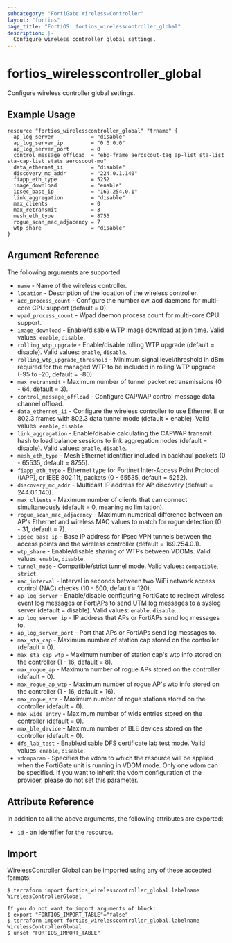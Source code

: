 ```yaml
---
subcategory: "FortiGate Wireless-Controller"
layout: "fortios"
page_title: "FortiOS: fortios_wirelesscontroller_global"
description: |-
  Configure wireless controller global settings.
---
```


# fortios_wirelesscontroller_global
Configure wireless controller global settings.

## Example Usage

```hcl
resource "fortios_wirelesscontroller_global" "trname" {
  ap_log_server            = "disable"
  ap_log_server_ip         = "0.0.0.0"
  ap_log_server_port       = 0
  control_message_offload  = "ebp-frame aeroscout-tag ap-list sta-list sta-cap-list stats aeroscout-mu"
  data_ethernet_ii         = "disable"
  discovery_mc_addr        = "224.0.1.140"
  fiapp_eth_type           = 5252
  image_download           = "enable"
  ipsec_base_ip            = "169.254.0.1"
  link_aggregation         = "disable"
  max_clients              = 0
  max_retransmit           = 3
  mesh_eth_type            = 8755
  rogue_scan_mac_adjacency = 7
  wtp_share                = "disable"
}
```

## Argument Reference

The following arguments are supported:

* `name` - Name of the wireless controller.
* `location` - Description of the location of the wireless controller.
* `acd_process_count` - Configure the number cw_acd daemons for multi-core CPU support (default = 0).
* `wpad_process_count` - Wpad daemon process count for multi-core CPU support.
* `image_download` - Enable/disable WTP image download at join time. Valid values: `enable`, `disable`.
* `rolling_wtp_upgrade` - Enable/disable rolling WTP upgrade (default = disable). Valid values: `enable`, `disable`.
* `rolling_wtp_upgrade_threshold` - Minimum signal level/threshold in dBm required for the managed WTP to be included in rolling WTP upgrade (-95 to -20, default = -80).
* `max_retransmit` - Maximum number of tunnel packet retransmissions (0 - 64, default = 3).
* `control_message_offload` - Configure CAPWAP control message data channel offload.
* `data_ethernet_ii` - Configure the wireless controller to use Ethernet II or 802.3 frames with 802.3 data tunnel mode (default = enable). Valid values: `enable`, `disable`.
* `link_aggregation` - Enable/disable calculating the CAPWAP transmit hash to load balance sessions to link aggregation nodes (default = disable). Valid values: `enable`, `disable`.
* `mesh_eth_type` - Mesh Ethernet identifier included in backhaul packets (0 - 65535, default = 8755).
* `fiapp_eth_type` - Ethernet type for Fortinet Inter-Access Point Protocol (IAPP), or IEEE 802.11f, packets (0 - 65535, default = 5252).
* `discovery_mc_addr` - Multicast IP address for AP discovery (default = 244.0.1.140).
* `max_clients` - Maximum number of clients that can connect simultaneously (default = 0, meaning no limitation).
* `rogue_scan_mac_adjacency` - Maximum numerical difference between an AP's Ethernet and wireless MAC values to match for rogue detection (0 - 31, default = 7).
* `ipsec_base_ip` - Base IP address for IPsec VPN tunnels between the access points and the wireless controller (default = 169.254.0.1).
* `wtp_share` - Enable/disable sharing of WTPs between VDOMs. Valid values: `enable`, `disable`.
* `tunnel_mode` - Compatible/strict tunnel mode. Valid values: `compatible`, `strict`.
* `nac_interval` - Interval in seconds between two WiFi network access control (NAC) checks (10 - 600, default = 120).
* `ap_log_server` - Enable/disable configuring FortiGate to redirect wireless event log messages or FortiAPs to send UTM log messages to a syslog server (default = disable). Valid values: `enable`, `disable`.
* `ap_log_server_ip` - IP address that APs or FortiAPs send log messages to.
* `ap_log_server_port` - Port that APs or FortiAPs send log messages to.
* `max_sta_cap` - Maximum number of station cap stored on the controller (default = 0).
* `max_sta_cap_wtp` - Maximum number of station cap's wtp info stored on the controller (1 - 16, default = 8).
* `max_rogue_ap` - Maximum number of rogue APs stored on the controller (default = 0).
* `max_rogue_ap_wtp` - Maximum number of rogue AP's wtp info stored on the controller (1 - 16, default = 16).
* `max_rogue_sta` - Maximum number of rogue stations stored on the controller (default = 0).
* `max_wids_entry` - Maximum number of wids entries stored on the controller (default = 0).
* `max_ble_device` - Maximum number of BLE devices stored on the controller (default = 0).
* `dfs_lab_test` - Enable/disable DFS certificate lab test mode. Valid values: `enable`, `disable`.
* `vdomparam` - Specifies the vdom to which the resource will be applied when the FortiGate unit is running in VDOM mode. Only one vdom can be specified. If you want to inherit the vdom configuration of the provider, please do not set this parameter.


## Attribute Reference

In addition to all the above arguments, the following attributes are exported:
* `id` - an identifier for the resource.

## Import

WirelessController Global can be imported using any of these accepted formats:
```
$ terraform import fortios_wirelesscontroller_global.labelname WirelessControllerGlobal

If you do not want to import arguments of block:
$ export "FORTIOS_IMPORT_TABLE"="false"
$ terraform import fortios_wirelesscontroller_global.labelname WirelessControllerGlobal
$ unset "FORTIOS_IMPORT_TABLE"
```
